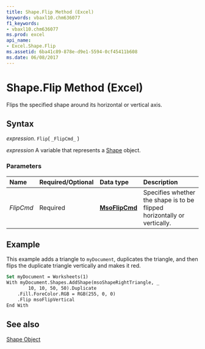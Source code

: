 ```yaml
---
title: Shape.Flip Method (Excel)
keywords: vbaxl10.chm636077
f1_keywords:
- vbaxl10.chm636077
ms.prod: excel
api_name:
- Excel.Shape.Flip
ms.assetid: 6ba41c89-878e-d9e1-5594-0cf45411b608
ms.date: 06/08/2017
---
```



# Shape.Flip Method (Excel)

Flips the specified shape around its horizontal or vertical axis.


## Syntax

 _expression_. `Flip`( `_FlipCmd_` )

 _expression_ A variable that represents a [Shape](./Excel.Shape.md) object.


### Parameters



|Name|Required/Optional|Data type|Description|
|:-----|:-----|:-----|:-----|
| _FlipCmd_|Required| **[MsoFlipCmd](./Office.MsoFlipCmd.md)**|Specifies whether the shape is to be flipped horizontally or vertically.|

## Example

This example adds a triangle to  `myDocument`, duplicates the triangle, and then flips the duplicate triangle vertically and makes it red.


```vb
Set myDocument = Worksheets(1) 
With myDocument.Shapes.AddShape(msoShapeRightTriangle, _ 
        10, 10, 50, 50).Duplicate 
    .Fill.ForeColor.RGB = RGB(255, 0, 0) 
    .Flip msoFlipVertical 
End With
```


## See also


[Shape Object](Excel.Shape.md)

